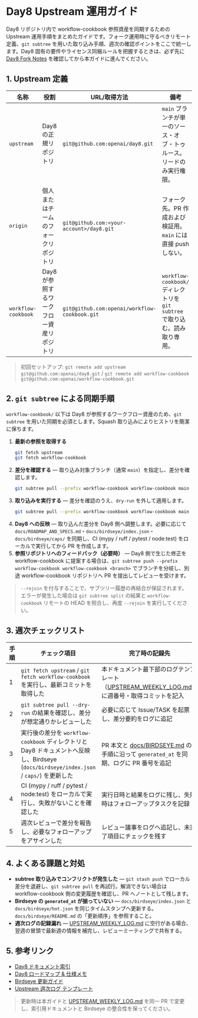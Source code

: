 # Day8 Upstream 運用ガイド

Day8 リポジトリ内で workflow-cookbook 参照資産を同期するための Upstream 運用手順をまとめたガイドです。フォーク運用時に守るべきリモート定義、`git subtree` を用いた取り込み手順、週次の確認ポイントをここで統一します。Day8 固有の要件やライセンス同梱ルールを把握するときは、必ず先に [Day8 Fork Notes](FORK_NOTES.md) を確認してから本ガイドに進んでください。

## 1. Upstream 定義

| 名称 | 役割 | URL/取得方法 | 備考 |
| --- | --- | --- | --- |
| `upstream` | Day8 の正規リポジトリ | `git@github.com:openai/day8.git` | `main` ブランチが単一のソース・オブ・トゥルース。リードのみ実行権限。 |
| `origin` | 個人またはチームのフォークリポジトリ | `git@github.com:<your-account>/day8.git` | フォーク先。PR 作成および検証用。`main` には直接 push しない。 |
| `workflow-cookbook` | Day8 が参照するワークフロー資産リポジトリ | `git@github.com:openai/workflow-cookbook.git` | `workflow-cookbook/` ディレクトリを `git subtree` で取り込む。読み取り専用。 |

> 初回セットアップ: `git remote add upstream git@github.com:openai/day8.git` / `git remote add workflow-cookbook git@github.com:openai/workflow-cookbook.git`

## 2. `git subtree` による同期手順

`workflow-cookbook/` 以下は Day8 が参照するワークフロー資産のため、`git subtree` を用いた同期を必須とします。Squash 取り込みによりヒストリを簡潔に保ちます。

1. **最新の参照を取得する**
   ```bash
   git fetch upstream
   git fetch workflow-cookbook
   ```
2. **差分を確認する** — 取り込み対象ブランチ（通常 `main`）を指定し、差分を確認します。
   ```bash
   git subtree pull --prefix workflow-cookbook workflow-cookbook main --squash --rejoin --dry-run
   ```
3. **取り込みを実行する** — 差分を確認のうえ、`dry-run` を外して適用します。
   ```bash
   git subtree pull --prefix workflow-cookbook workflow-cookbook main --squash --rejoin
   ```
4. **Day8 への反映** — 取り込んだ差分を Day8 側へ調整します。必要に応じて `docs/ROADMAP_AND_SPECS.md`・`docs/birdseye/index.json`・`docs/birdseye/caps/` を同期し、CI (mypy / ruff / pytest / node:test) をローカルで実行してから PR を作成します。
5. **参照リポジトリへのフィードバック（必要時）** — Day8 側で生じた修正を workflow-cookbook に提案する場合は、`git subtree push --prefix workflow-cookbook workflow-cookbook <branch>` でブランチを分岐し、別途 workflow-cookbook リポジトリへ PR を提出してレビューを受けます。

> `--rejoin` を付与することで、サブツリー履歴の再結合が保証されます。エラーが発生した場合は `git subtree split` の結果と `workflow-cookbook` リモートの HEAD を照合し、再度 `--rejoin` を実行してください。

## 3. 週次チェックリスト

| 手順 | チェック項目 | 完了時の記録先 |
| --- | --- | --- |
| 1 | `git fetch upstream` / `git fetch workflow-cookbook` を実行し、最新コミットを取得した | 本ドキュメント最下部のログテンプレート（[UPSTREAM_WEEKLY_LOG.md](UPSTREAM_WEEKLY_LOG.md)）に週番号・取得コミットを記入 |
| 2 | `git subtree pull --dry-run` の結果を確認し、差分が想定通りかレビューした | 必要に応じて Issue/TASK を起票し、差分要約をログに追記 |
| 3 | 実行後の差分を `workflow-cookbook` ディレクトリと Day8 ドキュメントへ反映し、Birdseye (`docs/birdseye/index.json` / `caps/`) を更新した | PR 本文と [docs/BIRDSEYE.md](BIRDSEYE.md) の手順に沿って `generated_at` を同期、ログに PR 番号を追記 |
| 4 | CI (mypy / ruff / pytest / node:test) をローカルで実行し、失敗がないことを確認した | 実行日時と結果をログに残し、失敗時はフォローアップタスクを記録 |
| 5 | 週次レビューで差分を報告し、必要なフォローアップをアサインした | レビュー議事をログへ追記し、未完了項目にチェックを残す |

## 4. よくある課題と対処

- **subtree 取り込みでコンフリクトが発生した** — `git stash push` でローカル差分を退避し、`git subtree pull` を再試行。解消できない場合は workflow-cookbook 側の変更履歴を確認し、PR へノートとして残します。
- **Birdseye の `generated_at` が揃っていない** — `docs/birdseye/index.json` と `docs/birdseye/hot.json` を同じタイムスタンプへ更新する。`docs/birdseye/README.md` の「更新順序」を参照すること。
- **週次ログの記録漏れ** — [UPSTREAM_WEEKLY_LOG.md](UPSTREAM_WEEKLY_LOG.md) に空行がある場合、翌週の冒頭で最新週の情報を補完し、レビューミーティングで共有する。

## 5. 参考リンク

- [Day8 ドキュメント索引](README.md)
- [Day8 ロードマップ & 仕様メモ](ROADMAP_AND_SPECS.md)
- [Birdseye 更新ガイド](birdseye/README.md)
- [Upstream 週次ログ テンプレート](UPSTREAM_WEEKLY_LOG.md)

> 更新時は本ガイドと [UPSTREAM_WEEKLY_LOG.md](UPSTREAM_WEEKLY_LOG.md) を同一 PR で変更し、索引用ドキュメントと Birdseye の整合性を保ってください。
